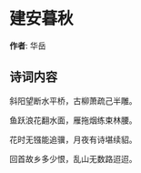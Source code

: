 # 建安暮秋

**作者**: 华岳

## 诗词内容

斜阳望断水平桥，古柳萧疏己半雕。

鱼跃浪花翻水面，雁拖烟练束林腰。

花时无镪能追骥，月夜有诗堪续貂。

回首故乡多少恨，乱山无数路迢迢。

